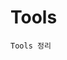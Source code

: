 # Tools

```
Tools 정리

```

<!-- 마크다운 참고 블로그 사이트 https://khw11044.github.io/blog/blog-etc/2020-12-21-markdown-tutorial/ -->

<!-- npm run build -->

<!-- git bash를 이용해야한다. -->
<!-- GIT_USER=jjamva npm run deploy -->
<!-- 이걸 해줘야 블로그 페이지가 데이터가 새로 갱신된다. -->
